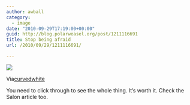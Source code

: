 ```yaml
---
author: awball
category:
  - image
date: "2010-09-29T17:19:00+00:00"
guid: http://blog.polarweasel.org/post/1211116691
title: Stop being afraid
url: /2010/09/29/1211116691/

---
```

![](http://blog.polarweasel.com/wp-content/uploads/2010/09/1211116691.jpg)

Via[curvedwhite](http://curvedwhite.com/post/1204927468/if-you-dont-get-it-ask-an-american-who-does)

You need to click through to see the whole thing. It’s worth it. Check the Salon article too.
